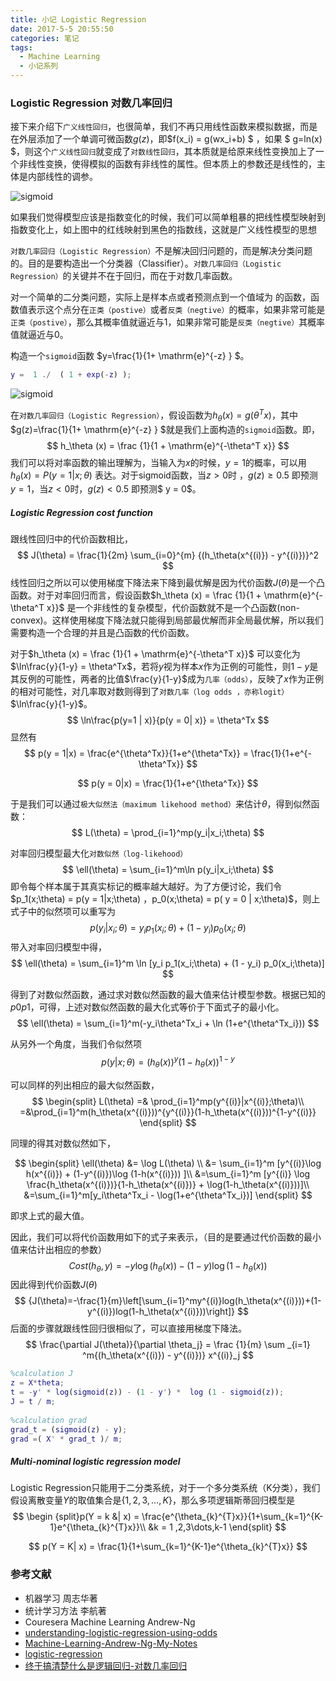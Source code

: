 ```yaml
---
title: 小记 Logistic Regression
date: 2017-5-5 20:55:50
categories: 笔记
tags:
  - Machine Learning
  - 小记系列
---
```


### Logistic Regression 对数几率回归

接下来介绍下`广义线性回归`，也很简单，我们不再只用线性函数来模拟数据，而是在外层添加了一个单调可微函数$g(z)$，即$f(x_i) = g(wx_i+b) $ ，如果 $ g=ln(x) $，则这个`广义线性回归`就变成了`对数线性回归`，其本质就是给原来线性变换加上了一个非线性变换，使得模拟的函数有非线性的属性。但本质上的参数还是线性的，主体是内部线性的调参。

<!--more-->

![sigmoid](sigmoid.png)

如果我们觉得模型应该是指数变化的时候，我们可以简单粗暴的把线性模型映射到指数变化上，如上图中的红线映射到黑色的指数线，这就是广义线性模型的思想

``对数几率回归（Logistic Regression）``不是解决回归问题的，而是解决分类问题的。目的是要构造出一个分类器（Classifier）。`对数几率回归（Logistic Regression）`的关键并不在于回归，而在于对数几率函数。

对一个简单的二分类问题，实际上是样本点或者预测点到一个值域为 的函数，函数值表示这个点分在`正类（postive）`或者`反类（negtive）`的概率，如果非常可能是`正类（postive）`，那么其概率值就逼近与1，如果非常可能是`反类（negtive）`其概率值就逼近与0。

构造一个`sigmoid`函数 $y=\frac{1}{1+ \mathrm{e}^{-z} } $。

```matlab
y =  1 ./  ( 1 + exp(-z) );
```

![sigmoid](sigmoid2.png)

在`对数几率回归（Logistic Regression）`，假设函数为$h_\theta (x) = g (\theta^T x)$，其中$g(z)=\frac{1}{1+ \mathrm{e}^{-z} } $就是我们上面构造的`sigmoid`函数。即，
$$
h_\theta (x) = \frac {1}{1 + \mathrm{e}^{-\theta^T x}}
$$
我们可以将对率函数的输出理解为，当输入为$x$的时候，$y=1$的概率，可以用$h_\theta(x) = P(y = 1 | x;\theta)$ 表达。对于sigmoid函数，当$z > 0$时 ，$g(z) \geq 0.5$ 即预测 $y = 1$，当$z < 0$时，$g(z) < 0.5$ 即预测$ y = 0$。



##### Logistic Regression cost function

跟线性回归中的代价函数相比，
$$
J(\theta) = \frac{1}{2m}  \sum_{i=0}^{m} {(h_\theta(x^{(i)}) - y^{(i)})}^2
$$
线性回归之所以可以使用梯度下降法来下降到最优解是因为代价函数$J(\theta)$是一个凸函数。对于对率回归而言，假设函数$h_\theta (x) = \frac {1}{1 + \mathrm{e}^{-\theta^T x}}$ 是一个非线性的复杂模型，代价函数就不是一个凸函数(non-convex)。这样使用梯度下降法就只能得到局部最优解而非全局最优解，所以我们需要构造一个合理的并且是凸函数的代价函数。

对于$h_\theta (x) = \frac {1}{1 + \mathrm{e}^{-\theta^T x}}$ 可以变化为$\ln\frac{y}{1-y} = \theta^Tx$，若将$y$视为样本$x$作为正例的可能性，则$1-y$是其反例的可能性，两者的比值$\frac{y}{1-y}$成为`几率（odds）`，反映了$x$作为正例的相对可能性，对几率取对数则得到了`对数几率（log odds ，亦称logit）`$\ln\frac{y}{1-y}$。
$$
\ln\frac{p(y=1 | x)}{p(y = 0| x)} = \theta^Tx
$$
显然有
$$
p(y = 1|x) = \frac{e^{\theta^Tx}}{1+e^{\theta^Tx}} = \frac{1}{1+e^{-\theta^Tx}}
$$

$$
p(y = 0|x) = \frac{1}{1+e^{\theta^Tx}}
$$

于是我们可以通过`极大似然法（maximum likehood method）`来估计$\theta$，得到似然函数：
$$
L(\theta) = \prod_{i=1}^mp(y_i|x_i;\theta)
$$


对率回归模型最大化`对数似然（log-likehood）`
$$
\ell(\theta) = \sum_{i=1}^m\ln p(y_i|x_i;\theta)
$$
即令每个样本属于其真实标记的概率越大越好。为了方便讨论，我们令$p_1(x;\theta) = p(y = 1|x;\theta) $，$p_0(x;\theta) = p( y = 0 | x;\theta)$，则上式子中的似然项可以重写为
$$
p(y_i|x_i;\theta) = y_ip_1(x_i;\theta) + (1 - y_i)p_0(x_i;\theta)
$$
带入对率回归模型中得，
$$
\ell(\theta) = \sum_{i=1}^m \ln [y_i p_1(x_i;\theta) + (1 - y_i) p_0(x_i;\theta)]
$$

得到了对数似然函数，通过求对数似然函数的最大值来估计模型参数。根据已知的$p0$$p1$，可得，上述对数似然函数的最大化式等价于下面式子的最小化。
$$
\ell(\theta) = \sum_{i=1}^m(-y_i\theta^Tx_i + \ln (1+e^{\theta^Tx_i}))
$$

从另外一个角度，当我们令似然项
$$
p(y|x;\theta) = (h_\theta(x))^y(1-h_\theta(x))^{1-y}
$$

可以同样的列出相应的最大似然函数，
$$
\begin{split}
L(\theta) =& \prod_{i=1}^mp(y^{(i)}|x^{(i)};\theta)\\
=&\prod_{i=1}^m(h_\theta(x^{(i)}))^{y^{(i)}}(1-h_\theta(x^{(i)}))^{1-y^{(i)}}
\end{split}
$$

同理的得其对数似然如下，

$$
\begin{split} 
\ell(\theta) &= \log L(\theta) \\
&= \sum_{i=1}^m [y^{(i)}\log h(x^{(i)}) + (1-y^{(i)})\log (1-h(x^{(i)})) ]\\
&=\sum_{i=1}^m [y^{(i)} \log \frac{h_\theta(x^{(i)})}{1-h_\theta(x^{(i)})} + \log(1-h_\theta(x^{(i)}))]\\
&=\sum_{i=1}^m[y_i\theta^Tx_i - \log(1+e^{\theta^Tx_i})]
\end{split}
$$

即求上式的最大值。




因此，我们可以将代价函数用如下的式子来表示，（目的是要通过代价函数的最小值来估计出相应的参数）
$$
Cost(h_\theta,y) = -y\log(h_\theta(x)) - (1-y) \log(1-h_\theta(x))
$$
因此得到代价函数$J(\theta)$
$$
{J(\theta)=-\frac{1}{m}\left[\sum_{i=1}^my^{(i)}log(h_\theta(x^{(i)}))+(1-y^{(i)})log(1-h_\theta(x^{(i)}))\right]}
$$
后面的步骤就跟线性回归很相似了，可以直接用梯度下降法。
$$
\frac{\partial J(\theta)}{\partial \theta_j} = \frac {1}{m} \sum _{i=1} ^m{(h_\theta(x^{(i)}) - y^{(i)})} x^{(i)}_j
$$

```matlab
%calculation J
z = X*theta;
t = -y' * log(sigmoid(z)) - (1 - y') *  log (1 - sigmoid(z));
J = t / m;
 
%calculation grad
grad_t = (sigmoid(z) - y);
grad =( X' * grad_t )/ m;
```

##### Multi-nominal logistic regression model

Logistic Regression只能用于二分类系统，对于一个多分类系统（K分类），我们假设离散变量$Y$的取值集合是{${1,2,3,\dots,K}$}，那么多项逻辑斯蒂回归模型是
$$
\begin {split}p(Y = k &| x) = \frac{e^{\theta_{k}^{T}x}}{1+\sum_{k=1}^{K-1}e^{\theta_{k}^{T}x}}\\
&k = 1 ,2,3\dots,k-1
\end{split}
$$

$$
p(Y = K| x) = \frac{1}{1+\sum_{k=1}^{K-1}e^{\theta_{k}^{T}x}}
$$



### 参考文献

* 机器学习 周志华著
* 统计学习方法 李航著
* Couresera Machine Learning Andrew-Ng 
* [understanding-logistic-regression-using-odds](http://vividfree.github.io/%E6%9C%BA%E5%99%A8%E5%AD%A6%E4%B9%A0/2015/12/13/understanding-logistic-regression-using-odds)
* [Machine-Learning-Andrew-Ng-My-Notes](http://daniellaah.github.io/2016/Machine-Learning-Andrew-Ng-My-Notes-Week-1-Linear-Regression-with-One-Variable.html)
* [logistic-regression](http://beader.me/2014/05/03/logistic-regression/)
* [终于搞清楚什么是逻辑回归-对数几率回归](http://nooverfit.com/wp/8-%E7%BB%88%E4%BA%8E%E6%90%9E%E6%B8%85%E6%A5%9A%E4%BB%80%E4%B9%88%E6%98%AF%E9%80%BB%E8%BE%91%E5%9B%9E%E5%BD%92-%E5%AF%B9%E6%95%B0%E5%87%A0%E7%8E%87%E5%9B%9E%E5%BD%92-logistic-regression/)


